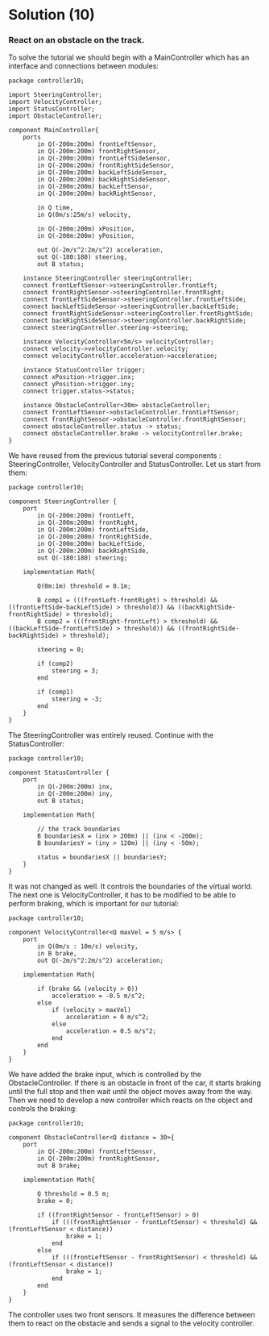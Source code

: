 # Solution (10)

### React on an obstacle on the track.

To solve the tutorial we should begin with a MainController which has an interface and connections between modules:

```
package controller10;

import SteeringController;
import VelocityController;
import StatusController;
import ObstacleController;

component MainController{
    ports 
        in Q(-200m:200m) frontLeftSensor,
        in Q(-200m:200m) frontRightSensor,
        in Q(-200m:200m) frontLeftSideSensor,
        in Q(-200m:200m) frontRightSideSensor,
        in Q(-200m:200m) backLeftSideSensor,
        in Q(-200m:200m) backRightSideSensor,
        in Q(-200m:200m) backLeftSensor,
        in Q(-200m:200m) backRightSensor,

        in Q time,
        in Q(0m/s:25m/s) velocity,

        in Q(-200m:200m) xPosition,
        in Q(-200m:200m) yPosition,

        out Q(-2m/s^2:2m/s^2) acceleration,
        out Q(-180:180) steering,
        out B status;

    instance SteeringController steeringController;
    connect frontLeftSensor->steeringController.frontLeft;
    connect frontRightSensor->steeringController.frontRight;
    connect frontLeftSideSensor->steeringController.frontLeftSide;
    connect backLeftSideSensor->steeringController.backLeftSide;
    connect frontRightSideSensor->steeringController.frontRightSide;
    connect backRightSideSensor->steeringController.backRightSide;
    connect steeringController.steering->steering;
    
    instance VelocityController<5m/s> velocityController;
    connect velocity->velocityController.velocity;
    connect velocityController.acceleration->acceleration;
    
    instance StatusController trigger;
    connect xPosition->trigger.inx;
    connect yPosition->trigger.iny;
    connect trigger.status->status;
    
    instance ObstacleController<30m> obstacleController;
    connect frontLeftSensor->obstacleController.frontLeftSensor;
    connect frontRightSensor->obstacleController.frontRightSensor;
    connect obstacleController.status -> status;
    connect obstacleController.brake -> velocityController.brake;
}
```
We have reused from the previous tutorial several components : SteeringController, VelocityController and StatusController. Let us start from them:

```
package controller10;

component SteeringController {
    port
        in Q(-200m:200m) frontLeft,
        in Q(-200m:200m) frontRight,
        in Q(-200m:200m) frontLeftSide,
        in Q(-200m:200m) frontRightSide,
        in Q(-200m:200m) backLeftSide,
        in Q(-200m:200m) backRightSide,
        out Q(-180:180) steering;

    implementation Math{

        Q(0m:1m) threshold = 0.1m;

        B comp1 = (((frontLeft-frontRight) > threshold) && ((frontLeftSide-backLeftSide) > threshold)) && ((backRightSide-frontRightSide) > threshold);
        B comp2 = (((frontRight-frontLeft) > threshold) && ((backLeftSide-frontLeftSide) > threshold)) && ((frontRightSide-backRightSide) > threshold);
        
        steering = 0;
        
        if (comp2)
            steering = 3;
        end

        if (comp1)
            steering = -3;
        end
    }
}
```
The SteeringController was entirely reused. Continue with the StatusController:

```
package controller10;

component StatusController {
    port
        in Q(-200m:200m) inx,
        in Q(-200m:200m) iny,
        out B status;

    implementation Math{

        // the track boundaries
        B boundariesX = (inx > 200m) || (inx < -200m);
        B boundariesY = (iny > 120m) || (iny < -50m);
  
        status = boundariesX || boundariesY;
    }
}
```
It was not changed as well. It controls the boundaries of the virtual world. The next one is VelocityController, it has to be modified to be able to perform braking, which is important for our tutorial:

```
package controller10;

component VelocityController<Q maxVel = 5 m/s> {
	port
		in Q(0m/s : 10m/s) velocity,
		in B brake,
		out Q(-2m/s^2:2m/s^2) acceleration;

	implementation Math{
        
        if (brake && (velocity > 0))
        	acceleration = -0.5 m/s^2;
        else
        	if (velocity > maxVel)
    	    	acceleration = 0 m/s^2;
    		else
    	    	acceleration = 0.5 m/s^2;
        	end
        end
	}
}
```
We have added the brake input, which is controlled by the ObstacleController. If there is an obstacle in front of the car, it starts braking until the full stop and then wait until the object moves away from the way. Then we need to develop a new controller which reacts on the object and controls the braking:

```
package controller10;

component ObstacleController<Q distance = 30>{
    port
        in Q(-200m:200m) frontLeftSensor,
        in Q(-200m:200m) frontRightSensor,
        out B brake;

    implementation Math{
        
        Q threshold = 0.5 m;
        brake = 0;

        if ((frontRightSensor - frontLeftSensor) > 0)
            if (((frontRightSensor - frontLeftSensor) < threshold) && (frontLeftSensor < distance))
                brake = 1;
            end
        else
            if (((frontLeftSensor - frontRightSensor) < threshold) && (frontLeftSensor < distance))
                brake = 1;
            end
        end
    }
}
```
The controller uses two front sensors. It measures the difference between them to react on the obstacle and sends a signal to the velocity controller.